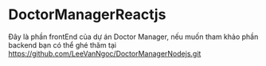 # DoctorManagerReactjs
Đây là phần frontEnd của dự án Doctor Manager, nếu muốn tham khảo phần backend bạn có thể ghé thăm tại https://github.com/LeeVanNgoc/DoctorManagerNodejs.git

